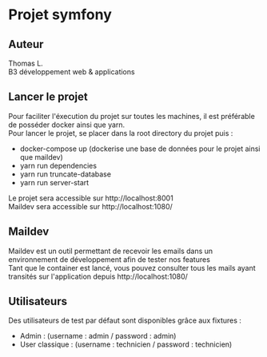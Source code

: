 # Projet symfony

## Auteur
Thomas L.  
B3 développement web & applications

## Lancer le projet
Pour faciliter l'éxecution du projet sur toutes les machines, il est préférable de posséder docker ainsi que yarn.  
Pour lancer le projet, se placer dans la root directory du projet puis :
- docker-compose up (dockerise une base de données pour le projet ainsi que maildev)
- yarn run dependencies
- yarn run truncate-database
- yarn run server-start  

Le projet sera accessible sur http://localhost:8001  
Maildev sera accessible sur http://localhost:1080/

## Maildev
Maildev est un outil permettant de recevoir les emails dans un environnement de développement afin de tester nos features  
Tant que le container est lancé, vous pouvez consulter tous les mails ayant transités sur l'application depuis http://localhost:1080/

## Utilisateurs
Des utilisateurs de test par défaut sont disponibles grâce aux fixtures : 
- Admin : (username : admin / password : admin)
- User classique : (username : technicien / password : technicien)

